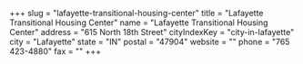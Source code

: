 +++
slug = "lafayette-transitional-housing-center"
title = "Lafayette Transitional Housing Center"
name = "Lafayette Transitional Housing Center"
address = "615 North 18th Street"
cityIndexKey = "city-in-lafayette"
city = "Lafayette"
state = "IN"
postal = "47904"
website = ""
phone = "765 423-4880"
fax = ""
+++
